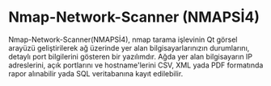 # Nmap-Network-Scanner (NMAPSİ4)
Nmap-Network-Scanner(NMAPSİ4), nmap tarama işlevinin Qt görsel arayüzü geliştirilerek ağ üzerinde yer alan bilgisayarlarınızın durumlarını, detaylı port bilgilerini gösteren bir yazılımdır.  Ağda yer alan bilgisayarın IP adreslerini, açık portlarını ve hostname'lerini CSV, XML yada PDF formatında rapor alınabilir yada SQL veritabanına kayıt edilebilir.

